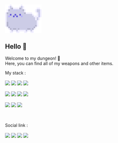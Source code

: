 <img src="./scr/avatar.png" width="120" height="auto"/>

## Hello 👋

Welcome to my dungeon! 👾 </br>
Here, you can find all of my weapons and other items. 

My stack : <br><br>
![](https://img.shields.io/badge/TypeScript-007ACC?style=for-the-badge&logo=typescript&logoColor=white)
![](https://img.shields.io/badge/JavaScript-323330?style=for-the-badge&logo=javascript&logoColor=F7DF1E)
![](https://img.shields.io/badge/Rust-black?style=for-the-badge&logo=rust&logoColor=#E57324)
![](https://img.shields.io/badge/Sass-CC6699?style=for-the-badge&logo=sass&logoColor=white)
<br><br>
![](https://img.shields.io/badge/React-20232A?style=for-the-badge&logo=react&logoColor=61DAFB)
![](https://img.shields.io/badge/next.js-000000?style=for-the-badge&logo=nextdotjs&logoColor=white)
![](https://img.shields.io/badge/Redux-593D88?style=for-the-badge&logo=redux&logoColor=white)
![](https://img.shields.io/badge/Node.js-339933?style=for-the-badge&logo=nodedotjs&logoColor=white)
<br><br>
![](https://img.shields.io/badge/Docker-2CA5E0?style=for-the-badge&logo=docker&logoColor=white)
![](https://img.shields.io/badge/GIT-E44C30?style=for-the-badge&logo=git&logoColor=white)
![](https://img.shields.io/badge/Vercel-000000?style=for-the-badge&logo=vercel&logoColor=white)


<br><br>
Social link : </br></br>
[![](https://img.shields.io/badge/LinkedIn-0077B5?style=for-the-badge&logo=linkedin&logoColor=white)](https://www.linkedin.com/in/tokyfy/)
[![](https://img.shields.io/badge/GitLab-330F63?style=for-the-badge&logo=gitlab&logoColor=white)](https://gitlab.com/TokyFy)
[![](https://img.shields.io/badge/Facebook-1877F2?style=for-the-badge&logo=facebook&logoColor=white)](https://www.facebook.com/toky.fy.90/)
[![](https://img.shields.io/badge/website-000000?style=for-the-badge&logo=About.me&logoColor=white)](https://tokybook.vercel.app/)

